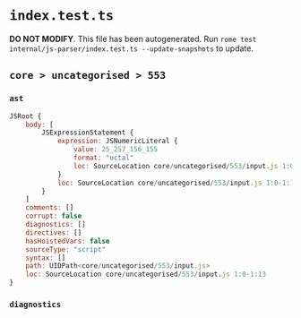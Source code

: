 # `index.test.ts`

**DO NOT MODIFY**. This file has been autogenerated. Run `rome test internal/js-parser/index.test.ts --update-snapshots` to update.

## `core > uncategorised > 553`

### `ast`

```javascript
JSRoot {
	body: [
		JSExpressionStatement {
			expression: JSNumericLiteral {
				value: 25_257_156_155
				format: "octal"
				loc: SourceLocation core/uncategorised/553/input.js 1:0-1:13
			}
			loc: SourceLocation core/uncategorised/553/input.js 1:0-1:13
		}
	]
	comments: []
	corrupt: false
	diagnostics: []
	directives: []
	hasHoistedVars: false
	sourceType: "script"
	syntax: []
	path: UIDPath<core/uncategorised/553/input.js>
	loc: SourceLocation core/uncategorised/553/input.js 1:0-1:13
}
```

### `diagnostics`

```

```
